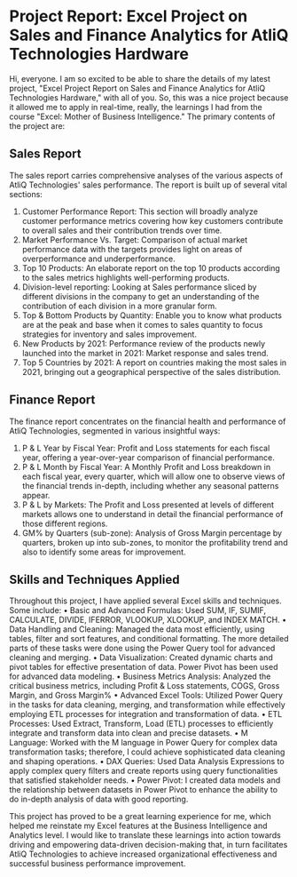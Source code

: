 # Project Report: Excel Project on Sales and Finance Analytics for AtliQ Technologies Hardware
Hi, everyone. I am so excited to be able to share the details of my latest project, "Excel Project Report on Sales and Finance Analytics for AtliQ Technologies Hardware," with all of you. So, this was a nice project because it allowed me to apply in real-time, really, the learnings I had from the course "Excel: Mother of Business Intelligence." The primary contents of the project are:
## Sales Report
The sales report carries comprehensive analyses of the various aspects of AtliQ Technologies' sales performance. The report is built up of several vital sections:
1.	Customer Performance Report: This section will broadly analyze customer performance metrics covering how key customers contribute to overall sales and their contribution trends over time.
2.	Market Performance Vs. Target: Comparison of actual market performance data with the targets provides light on areas of overperformance and underperformance.
3.	Top 10 Products: An elaborate report on the top 10 products according to the sales metrics highlights well-performing products.
4.	Division-level reporting: Looking at Sales performance sliced by different divisions in the company to get an understanding of the contribution of each division in a more granular form.
5.	Top & Bottom Products by Quantity: Enable you to know what products are at the peak and base when it comes to sales quantity to focus strategies for inventory and sales improvement.
6.	New Products by 2021: Performance review of the products newly launched into the market in 2021: Market response and sales trend.
7.	Top 5 Countries by 2021: A report on countries making the most sales in 2021, bringing out a geographical perspective of the sales distribution.
## Finance Report
The finance report concentrates on the financial health and performance of AtliQ Technologies, segmented in various insightful ways:
1.	P & L Year by Fiscal Year: Profit and Loss statements for each fiscal year, offering a year-over-year comparison of financial performance.
2.	P & L Month by Fiscal Year: A Monthly Profit and Loss breakdown in each fiscal year, every quarter, which will allow one to observe views of the financial trends in-depth, including whether any seasonal patterns appear.
3.	P & L by Markets: The Profit and Loss presented at levels of different markets allows one to understand in detail the financial performance of those different regions.
4.	GM% by Quarters (sub-zone): Analysis of Gross Margin percentage by quarters, broken up into sub-zones, to monitor the profitability trend and also to identify some areas for improvement.
## Skills and Techniques Applied
Throughout this project, I have applied several Excel skills and techniques. Some include:
•	Basic and Advanced Formulas: Used SUM, IF, SUMIF, CALCULATE, DIVIDE, IFERROR, VLOOKUP, XLOOKUP, and INDEX MATCH.
•	Data Handling and Cleaning: Managed the data most efficiently, using tables, filter and sort features, and conditional formatting. The more detailed parts of these tasks were done using the Power Query tool for advanced cleaning and merging.
•	Data Visualization: Created dynamic charts and pivot tables for effective presentation of data. Power Pivot has been used for advanced data modeling.
•	Business Metrics Analysis: Analyzed the critical business metrics, including Profit & Loss statements, COGS, Gross Margin, and Gross Margin%
•	Advanced Excel Tools: Utilized Power Query in the tasks for data cleaning, merging, and transformation while effectively employing ETL processes for integration and transformation of data.
•	ETL Processes: Used Extract, Transform, Load (ETL) processes to efficiently integrate and transform data into clean and precise datasets.
•	M Language: Worked with the M language in Power Query for complex data transformation tasks; therefore, I could achieve sophisticated data cleaning and shaping operations.
•	DAX Queries: Used Data Analysis Expressions to apply complex query filters and create reports using query functionalities that satisfied stakeholder needs.
•	Power Pivot: I created data models and the relationship between datasets in Power Pivot to enhance the ability to do in-depth analysis of data with good reporting.

This project has proved to be a great learning experience for me, which helped me reinstate my Excel features at the Business Intelligence and Analytics level. I would like to translate these learnings into action towards driving and empowering data-driven decision-making that, in turn facilitates AtliQ Technologies to achieve increased organizational effectiveness and successful business performance improvement.

